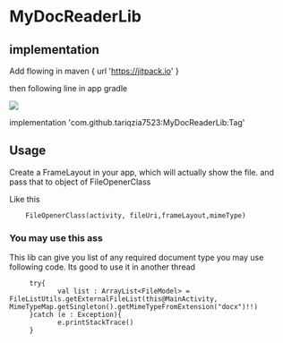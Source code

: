 # MyDocReaderLib

## implementation

Add flowing in
maven { url 'https://jitpack.io' }

then following line in app gradle

[![](https://jitpack.io/v/tariqzia7523/MyDocReaderLib.svg)](https://jitpack.io/#tariqzia7523/MyDocReaderLib)


implementation 'com.github.tariqzia7523:MyDocReaderLib:Tag'

## Usage

Create a FrameLayout in your app, which will actually show the file. and pass that to object of FileOpenerClass

Like this 

        FileOpenerClass(activity, fileUri,frameLayout,mimeType)


### You may use this ass 

This lib can give you list of any required document type you may use following code. Its good to use it in another thread

         try{
                val list : ArrayList<FileModel> = FileListUtils.getExternalFileList(this@MainActivity, MimeTypeMap.getSingleton().getMimeTypeFromExtension("docx")!!)
         }catch (e : Exception){
                e.printStackTrace()
         }


